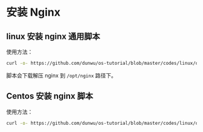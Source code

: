 # 安装 Nginx

## linux 安装 nginx 通用脚本

使用方法：

```sh
curl -o- https://github.com/dunwu/os-tutorial/blob/master/codes/linux/ops/service/nginx/install-nginx.sh | bash
```

脚本会下载解压 nginx 到 `/opt/nginx` 路径下。

## Centos 安装 nginx 脚本

使用方法：

```sh
curl -o- https://github.com/dunwu/os-tutorial/blob/master/codes/linux/ops/service/nginx/install-nginx-by-yum.sh | bash
```

